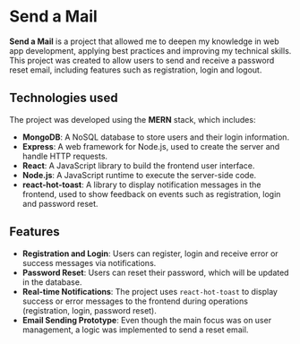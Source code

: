 # Send a Mail

**Send a Mail** is a project that allowed me to deepen my knowledge in web app development, applying best practices and improving my technical skills. This project was created to allow users to send and receive a password reset email, including features such as registration, login and logout.

## Technologies used

The project was developed using the **MERN** stack, which includes:

- **MongoDB**: A NoSQL database to store users and their login information.
- **Express**: A web framework for Node.js, used to create the server and handle HTTP requests.
- **React**: A JavaScript library to build the frontend user interface.
- **Node.js**: A JavaScript runtime to execute the server-side code.
- **react-hot-toast**: A library to display notification messages in the frontend, used to show feedback on events such as registration, login and password reset.

## Features

- **Registration and Login**: Users can register, login and receive error or success messages via notifications.
- **Password Reset**: Users can reset their password, which will be updated in the database.
- **Real-time Notifications**: The project uses `react-hot-toast` to display success or error messages to the frontend during operations (registration, login, password reset).
- **Email Sending Prototype**: Even though the main focus was on user management, a logic was implemented to send a reset email.
